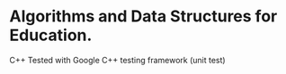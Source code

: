# Algorithms and Data Structures for Education.
C++
Tested with Google C++ testing framework (unit test)
